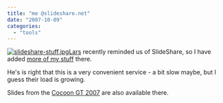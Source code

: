```yaml
---
title: "me @slideshare.net"
date: "2007-10-09"
categories: 
  - "tools"
---
```


[![slideshare-stuff.jpg](images/slideshare-stuff.jpg)](http://www.slideshare.net/bdelacretaz)[Lars](http://weblogs.goshaky.com/weblogs/lars/) recently reminded us of SlideShare, so I have added [more of my stuff](http://www.slideshare.net/bdelacretaz) there.

He's is right that this is a very convenient service - a bit slow maybe, but I guess their load is growing.

Slides from the [Cocoon GT 2007](http://www.slideshare.net/group/cocoon) are also available there.
